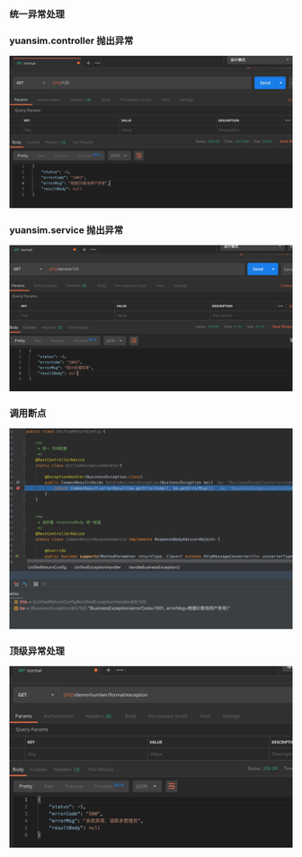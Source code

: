 

### 统一异常处理

### yuansim.controller 抛出异常

![](01.png)


### yuansim.service 抛出异常

![](03.png)


### 调用断点

![](02.png)

### 顶级异常处理

![](04.png)
